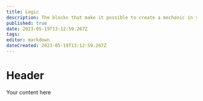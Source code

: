 ```yaml
---
title: Logic
description: The blocks that make it possible to create a mechanic in your world
published: true
date: 2023-05-19T13:12:59.267Z
tags: 
editor: markdown
dateCreated: 2023-05-19T13:12:59.267Z
---
```


# Header
Your content here